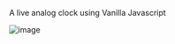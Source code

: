 A live analog clock using Vanilla Javascript

![image](https://github.com/Sunny1994/analog-Clock/assets/33688792/018c913a-674c-4c55-b814-01f34f8223c4)
